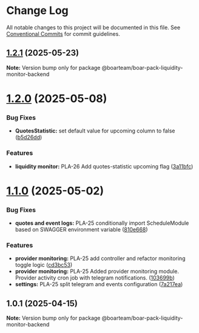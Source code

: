 # Change Log

All notable changes to this project will be documented in this file.
See [Conventional Commits](https://conventionalcommits.org) for commit guidelines.

## [1.2.1](https://github.com/boarteam/boar-pack/compare/@boarteam/boar-pack-liquidity-monitor-backend@1.2.0...@boarteam/boar-pack-liquidity-monitor-backend@1.2.1) (2025-05-23)

**Note:** Version bump only for package @boarteam/boar-pack-liquidity-monitor-backend





# [1.2.0](https://github.com/boarteam/boar-pack/compare/@boarteam/boar-pack-liquidity-monitor-backend@1.1.0...@boarteam/boar-pack-liquidity-monitor-backend@1.2.0) (2025-05-08)


### Bug Fixes

* **QuotesStatistic:** set default value for upcoming column to false ([b5d26dd](https://github.com/boarteam/boar-pack/commit/b5d26dd22525c455ac6d0c5cc1d2f9195691acc4))


### Features

* **liquidity monitor:** PLA-26 Add quotes-statistic upcoming flag ([3a11bfc](https://github.com/boarteam/boar-pack/commit/3a11bfcfdcd64d83c50b848a362ef47dfcd39cd0))





# [1.1.0](https://github.com/boarteam/boar-pack/compare/@boarteam/boar-pack-liquidity-monitor-backend@1.0.1...@boarteam/boar-pack-liquidity-monitor-backend@1.1.0) (2025-05-02)


### Bug Fixes

* **quotes and event logs:** PLA-25 conditionally import ScheduleModule based on SWAGGER environment variable ([810e668](https://github.com/boarteam/boar-pack/commit/810e668ebd1aec90c618792c0c5269edc912b286))


### Features

* **provider monitoring:** PLA-25 add controller and refactor monitoring toggle logic ([cd3bc53](https://github.com/boarteam/boar-pack/commit/cd3bc5388f22d5ac51e60801d8a62a55cd3251b3))
* **provider monitoring:** PLA-25 Added provider monitoring module. Provider activity cron job with telegram notifications. ([103699b](https://github.com/boarteam/boar-pack/commit/103699b06bc8e393b86dd9dbaadc2fe7c9f3484a))
* **settings:** PLA-25 split telegram and events configuration ([7a217ea](https://github.com/boarteam/boar-pack/commit/7a217ea74dbd86e0cee574e7d27fa912c3dad55c))





## 1.0.1 (2025-04-15)

**Note:** Version bump only for package @boarteam/boar-pack-liquidity-monitor-backend
